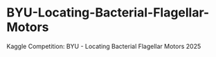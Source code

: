 # BYU-Locating-Bacterial-Flagellar-Motors
Kaggle Competition: BYU - Locating Bacterial Flagellar Motors 2025
